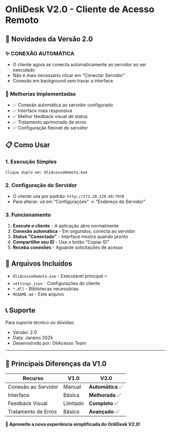 # OnliDesk V2.0 - Cliente de Acesso Remoto

## 🚀 Novidades da Versão 2.0

### ✨ **CONEXÃO AUTOMÁTICA**
- O cliente agora se conecta automaticamente ao servidor ao ser executado
- Não é mais necessário clicar em "Conectar Servidor"
- Conexão em background sem travar a interface

### 🔧 **Melhorias Implementadas**
- ✅ Conexão automática ao servidor configurado
- ✅ Interface mais responsiva
- ✅ Melhor feedback visual de status
- ✅ Tratamento aprimorado de erros
- ✅ Configuração flexível do servidor

## 📋 **Como Usar**

### 1. **Execução Simples**
```
Clique duplo em: OliAcessoRemoto.exe
```

### 2. **Configuração do Servidor**
- O cliente usa por padrão: `http://172.20.120.40:7070`
- Para alterar: vá em "Configurações" → "Endereço do Servidor"

### 3. **Funcionamento**
1. **Execute o cliente** - A aplicação abre normalmente
2. **Conexão automática** - Em segundos, conecta ao servidor
3. **Status "Conectado"** - Interface mostra quando pronto
4. **Compartilhe seu ID** - Use o botão "Copiar ID"
5. **Receba conexões** - Aguarde solicitações de acesso

## 🔧 **Arquivos Incluídos**

- `OliAcessoRemoto.exe` - Executável principal ⭐
- `settings.json` - Configurações do cliente
- `*.dll` - Bibliotecas necessárias
- `README.md` - Este arquivo

## 📞 **Suporte**

Para suporte técnico ou dúvidas:
- Versão: 2.0
- Data: Janeiro 2025
- Desenvolvido por: OliAcesso Team

---

## 🎯 **Principais Diferenças da V1.0**

| Recurso | V1.0 | V2.0 |
|---------|------|------|
| Conexão ao Servidor | Manual | **Automática** ✅ |
| Interface | Básica | **Melhorada** ✅ |
| Feedback Visual | Limitado | **Completo** ✅ |
| Tratamento de Erros | Básico | **Avançado** ✅ |

**🎉 Aproveite a nova experiência simplificada do OnliDesk V2.0!**